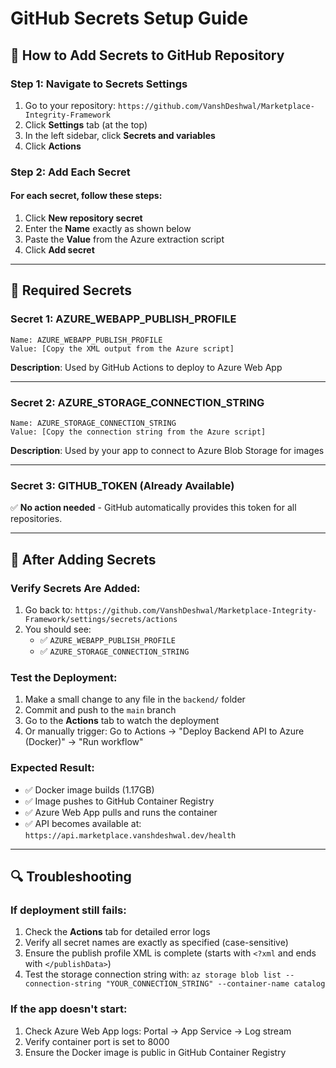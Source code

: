 # GitHub Secrets Setup Guide

## 🔐 How to Add Secrets to GitHub Repository

### Step 1: Navigate to Secrets Settings
1. Go to your repository: `https://github.com/VanshDeshwal/Marketplace-Integrity-Framework`
2. Click **Settings** tab (at the top)
3. In the left sidebar, click **Secrets and variables** 
4. Click **Actions**

### Step 2: Add Each Secret

#### For each secret, follow these steps:
1. Click **New repository secret**
2. Enter the **Name** exactly as shown below
3. Paste the **Value** from the Azure extraction script
4. Click **Add secret**

---

## 📝 Required Secrets

### Secret 1: AZURE_WEBAPP_PUBLISH_PROFILE
```
Name: AZURE_WEBAPP_PUBLISH_PROFILE
Value: [Copy the XML output from the Azure script]
```
**Description**: Used by GitHub Actions to deploy to Azure Web App

---

### Secret 2: AZURE_STORAGE_CONNECTION_STRING  
```
Name: AZURE_STORAGE_CONNECTION_STRING
Value: [Copy the connection string from the Azure script]
```
**Description**: Used by your app to connect to Azure Blob Storage for images

---

### Secret 3: GITHUB_TOKEN (Already Available)
✅ **No action needed** - GitHub automatically provides this token for all repositories.

---

## 🚀 After Adding Secrets

### Verify Secrets Are Added:
1. Go back to: `https://github.com/VanshDeshwal/Marketplace-Integrity-Framework/settings/secrets/actions`
2. You should see:
   - ✅ `AZURE_WEBAPP_PUBLISH_PROFILE` 
   - ✅ `AZURE_STORAGE_CONNECTION_STRING`

### Test the Deployment:
1. Make a small change to any file in the `backend/` folder
2. Commit and push to the `main` branch
3. Go to the **Actions** tab to watch the deployment
4. Or manually trigger: Go to Actions → "Deploy Backend API to Azure (Docker)" → "Run workflow"

### Expected Result:
- ✅ Docker image builds (1.17GB)
- ✅ Image pushes to GitHub Container Registry  
- ✅ Azure Web App pulls and runs the container
- ✅ API becomes available at: `https://api.marketplace.vanshdeshwal.dev/health`

---

## 🔍 Troubleshooting

### If deployment still fails:
1. Check the **Actions** tab for detailed error logs
2. Verify all secret names are exactly as specified (case-sensitive)
3. Ensure the publish profile XML is complete (starts with `<?xml` and ends with `</publishData>`)
4. Test the storage connection string with: `az storage blob list --connection-string "YOUR_CONNECTION_STRING" --container-name catalog`

### If the app doesn't start:
1. Check Azure Web App logs: Portal → App Service → Log stream
2. Verify container port is set to 8000
3. Ensure the Docker image is public in GitHub Container Registry
